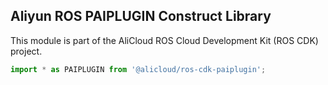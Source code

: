 ## Aliyun ROS PAIPLUGIN Construct Library

This module is part of the AliCloud ROS Cloud Development Kit (ROS CDK) project.

```ts
import * as PAIPLUGIN from '@alicloud/ros-cdk-paiplugin';
```